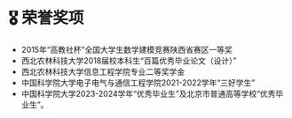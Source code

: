 # 🎖 荣誉奖项
- 2015年“高教社杯”全国大学生数学建模竞赛陕西省赛区一等奖
- 西北农林科技大学2018届校本科生“百篇优秀毕业论文（设计）”
- 西北农林科技大学信息工程学院专业二等奖学金
- 中国科学院大学电子电气与通信工程学院2021-2022学年“三好学生”
- 中国科学院大学2023-2024学年“优秀毕业生”及北京市普通高等学校“优秀毕业生”。